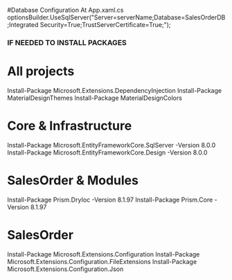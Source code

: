 #Database Configuration 
At App.xaml.cs
 optionsBuilder.UseSqlServer("Server=serverName;Database=SalesOrderDB;Integrated Security=True;TrustServerCertificate=True;");




### IF NEEDED TO INSTALL PACKAGES
# All projects
Install-Package Microsoft.Extensions.DependencyInjection
Install-Package MaterialDesignThemes
Install-Package MaterialDesignColors

# Core & Infrastructure
Install-Package Microsoft.EntityFrameworkCore.SqlServer -Version 8.0.0
Install-Package Microsoft.EntityFrameworkCore.Design -Version 8.0.0

# SalesOrder & Modules
Install-Package Prism.DryIoc -Version 8.1.97
Install-Package Prism.Core -Version 8.1.97

# SalesOrder
Install-Package Microsoft.Extensions.Configuration
Install-Package Microsoft.Extensions.Configuration.FileExtensions
Install-Package Microsoft.Extensions.Configuration.Json

